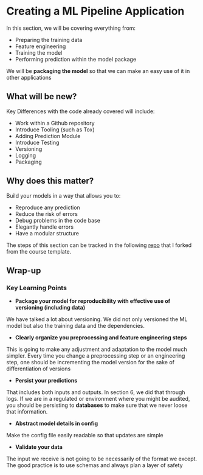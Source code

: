 # Creating a ML Pipeline Application

In this section, we will be covering everything from:
- Preparing the training data
- Feature engineering
- Training the model
- Performing prediction within the model package

We will be **packaging the model** so that we can make an easy use of it in other applications

## What will be new?

Key Differences with the code already covered will include:
- Work within a Github repository
- Introduce Tooling (such as Tox)
- Adding Prediction Module
- Introduce Testing
- Versioning
- Logging
- Packaging

## Why does this matter?

Build your models in a way that allows you to:
- Reproduce any prediction
- Reduce the risk of errors
- Debug problems in the code base
- Elegantly handle errors
- Have a modular structure

The steps of this section can be tracked in the following [repo](https://github.com/lohiermichael/public-repo-deployment-ml-models.git) that I forked from the course template.

## Wrap-up


### Key Learning Points

- **Package your model for reproducibility with effective use of versioning (including data)**

We have talked a lot about versioning. We did not only versioned the ML model but also the training data and the dependencies.

- **Clearly organize you preprocessing and feature engineering steps**

This is going to make any adjustment and adaptation to the model much simpler. Every time you change a preprocessing step or an engineering step, one should be incrementing the model version for the sake of differentiation of versions

- **Persist your predictions**

That includes both inputs and outputs. In section 6, we did that through logs. If we are in a regulated
or environment where you might be audited, you should be persisting to **databases** to make sure that we never loose that information.

- **Abstract model details in config**

Make the config file easily readable so that updates are simple

- **Validate your data**

The input we receive is not going to be necessarily of the format we except. The good practice is to use schemas and always plan a layer of safety
